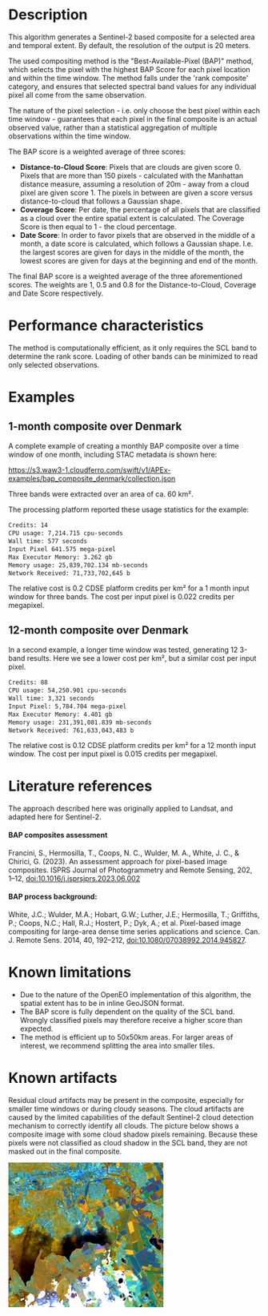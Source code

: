 # Description

This algorithm generates a Sentinel-2 based composite for a selected area and temporal extent. By default, the resolution of the output is 20 meters.

The used compositing method is the "Best-Available-Pixel (BAP)" method, which selects the pixel with the highest BAP Score for each pixel location and within the time window. The method falls under the 'rank composite' category, and ensures that selected spectral band values for any individual pixel all come from the same observation.

The nature of the pixel selection - i.e. only choose the best pixel within each time window - guarantees that each pixel in the final composite is an actual observed value, rather than a statistical aggregation of multiple observations within the time window.

The BAP score is a weighted average of three scores:

- **Distance-to-Cloud Score**: Pixels that are clouds are given score 0. Pixels that are more than 150 pixels - calculated with the Manhattan distance measure, assuming a resolution of 20m - away from a cloud pixel are given score 1. The pixels in between are given a score versus distance-to-cloud that follows a Gaussian shape.
- **Coverage Score**: Per date, the percentage of all pixels that are classified as a cloud over the entire spatial extent is calculated. The Coverage Score is then equal to 1 - the cloud percentage.
- **Date Score**: In order to favor pixels that are observed in the middle of a month, a date score is calculated, which follows a Gaussian shape. I.e. the largest scores are given for days in the middle of the month, the lowest scores are given for days at the beginning and end of the month. 

The final BAP score is a weighted average of the three aforementioned scores. The weights are 1, 0.5 and 0.8 for the Distance-to-Cloud, Coverage and Date Score respectively.



# Performance characteristics

The method is computationally efficient, as it only requires the SCL band to determine the rank score. Loading of other bands can be minimized to read only selected observations.


# Examples

## 1-month composite over Denmark

A complete example of creating a monthly BAP composite over a time window of one month, including STAC metadata is shown here:

https://s3.waw3-1.cloudferro.com/swift/v1/APEx-examples/bap_composite_denmark/collection.json

Three bands were extracted over an area of ca. 60 km².

The processing platform reported these usage statistics for the example:

```
Credits: 14 
CPU usage: 7,214.715 cpu-seconds
Wall time: 577 seconds
Input Pixel 641.575 mega-pixel
Max Executor Memory: 3.262 gb
Memory usage: 25,839,702.134 mb-seconds
Network Received: 71,733,702,645 b
```

The relative cost is 0.2 CDSE platform credits per km² for a 1 month input window for three bands.
The cost per input pixel is 0.022 credits per megapixel.

## 12-month composite over Denmark

In a second example, a longer time window was tested, generating 12 3-band results. Here we see a lower cost per km², but a similar cost per input
pixel.

```
Credits: 88
CPU usage: 54,250.901 cpu-seconds
Wall time: 3,321 seconds
Input Pixel: 5,784.704 mega-pixel
Max Executor Memory: 4.401 gb
Memory usage: 231,391,081.839 mb-seconds
Network Received: 761,633,043,483 b
```

The relative cost is 0.12 CDSE platform credits per km² for a 12 month input window.
The cost per input pixel is 0.015 credits per megapixel.

# Literature references

The approach described here was originally applied to Landsat, and adapted here for Sentinel-2. 

#### BAP composites assessment

Francini, S., Hermosilla, T., Coops, N. C., Wulder, M. A., White, J. C., & Chirici, G. (2023). An assessment approach for pixel-based image composites. ISPRS Journal of Photogrammetry and Remote Sensing, 202, 1–12, [doi:10.1016/j.isprsjprs.2023.06.002](https://doi.org/10.1016/j.isprsjprs.2023.06.002)

#### BAP process background:

White, J.C.; Wulder, M.A.; Hobart, G.W.; Luther, J.E.; Hermosilla, T.; Griffiths, P.; Coops, N.C.; Hall, R.J.; Hostert, P.; Dyk, A.; et al. Pixel-based image compositing for large-area dense time series applications and science. Can. J. Remote Sens. 2014, 40, 192–212, [doi:10.1080/07038992.2014.945827](https://doi.org/10.1080/07038992.2014.945827).

# Known limitations

- Due to the nature of the OpenEO implementation of this algorithm, the spatial extent has to be in inline GeoJSON format. 
- The BAP score is fully dependent on the quality of the SCL band. Wrongly classified pixels may therefore receive a higher score than expected.
- The method is efficient up to 50x50km areas. For larger areas of interest, we recommend splitting the area into smaller tiles.
<!-- For different areas of interest, the user may need to tweak the relative weights of the three scores in BAP. This tweaking can be a lengthy procedure that is largely based on trial-and-error. Currently not applicable as the weights are not parametrized in the first version. -->

# Known artifacts

Residual cloud artifacts may be present in the composite, especially for smaller time windows or during cloudy seasons. The cloud artifacts are caused by the limited capabilities of the default Sentinel-2 cloud detection mechanism to correctly identify all clouds. 
The picture below shows a composite image with some cloud shadow pixels remaining. Because these pixels were not classified as cloud shadow in the SCL band, they are not masked out in the final composite.  

![cloud-shadow-artifacts-bap.png](https://raw.githubusercontent.com/ESA-APEx/apex_algorithms/main/algorithm_catalog/bap_composite_files/cloud-shadow-artifacts-bap.png)